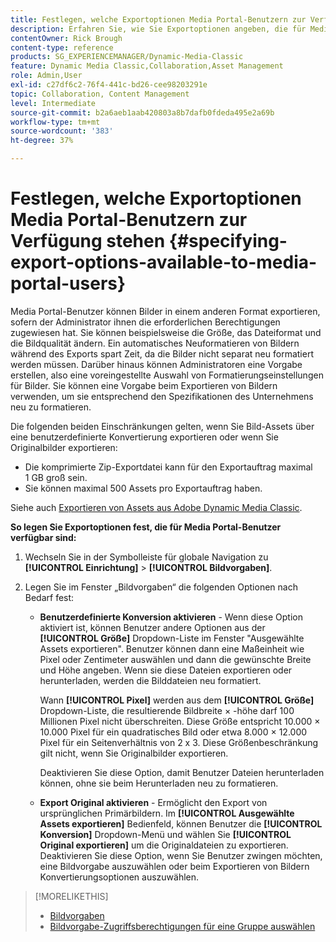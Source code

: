 ```yaml
---
title: Festlegen, welche Exportoptionen Media Portal-Benutzern zur Verfügung stehen
description: Erfahren Sie, wie Sie Exportoptionen angeben, die für Media Portal-Benutzer in Adobe Dynamic Media Classic verfügbar sind.
contentOwner: Rick Brough
content-type: reference
products: SG_EXPERIENCEMANAGER/Dynamic-Media-Classic
feature: Dynamic Media Classic,Collaboration,Asset Management
role: Admin,User
exl-id: c27df6c2-76f4-441c-bd26-cee98203291e
topic: Collaboration, Content Management
level: Intermediate
source-git-commit: b2a6aeb1aab420803a8b7dafb0fdeda495e2a69b
workflow-type: tm+mt
source-wordcount: '383'
ht-degree: 37%

---
```


# Festlegen, welche Exportoptionen Media Portal-Benutzern zur Verfügung stehen {#specifying-export-options-available-to-media-portal-users}

Media Portal-Benutzer können Bilder in einem anderen Format exportieren, sofern der Administrator ihnen die erforderlichen Berechtigungen zugewiesen hat. Sie können beispielsweise die Größe, das Dateiformat und die Bildqualität ändern. Ein automatisches Neuformatieren von Bildern während des Exports spart Zeit, da die Bilder nicht separat neu formatiert werden müssen. Darüber hinaus können Administratoren eine Vorgabe erstellen, also eine voreingestellte Auswahl von Formatierungseinstellungen für Bilder. Sie können eine Vorgabe beim Exportieren von Bildern verwenden, um sie entsprechend den Spezifikationen des Unternehmens neu zu formatieren.

Die folgenden beiden Einschränkungen gelten, wenn Sie Bild-Assets über eine benutzerdefinierte Konvertierung exportieren oder wenn Sie Originalbilder exportieren:

* Die komprimierte Zip-Exportdatei kann für den Exportauftrag maximal 1 GB groß sein.
* Sie können maximal 500 Assets pro Exportauftrag haben.

Siehe auch [Exportieren von Assets aus Adobe Dynamic Media Classic](exporting-assets-from-dmc.md#exporting-assets-from_dmc).

**So legen Sie Exportoptionen fest, die für Media Portal-Benutzer verfügbar sind:**

1. Wechseln Sie in der Symbolleiste für globale Navigation zu **[!UICONTROL Einrichtung]** > **[!UICONTROL Bildvorgaben]**.
1. Legen Sie im Fenster „Bildvorgaben“ die folgenden Optionen nach Bedarf fest:

   * **Benutzerdefinierte Konversion aktivieren** - Wenn diese Option aktiviert ist, können Benutzer andere Optionen aus der **[!UICONTROL Größe]** Dropdown-Liste im Fenster &quot;Ausgewählte Assets exportieren&quot;. Benutzer können dann eine Maßeinheit wie Pixel oder Zentimeter auswählen und dann die gewünschte Breite und Höhe angeben. Wenn sie diese Dateien exportieren oder herunterladen, werden die Bilddateien neu formatiert.

     Wann **[!UICONTROL Pixel]** werden aus dem **[!UICONTROL Größe]** Dropdown-Liste, die resultierende Bildbreite × -höhe darf 100 Millionen Pixel nicht überschreiten. Diese Größe entspricht 10.000 × 10.000 Pixel für ein quadratisches Bild oder etwa 8.000 × 12.000 Pixel für ein Seitenverhältnis von 2 x 3. Diese Größenbeschränkung gilt nicht, wenn Sie Originalbilder exportieren.

     Deaktivieren Sie diese Option, damit Benutzer Dateien herunterladen können, ohne sie beim Herunterladen neu zu formatieren.

   * **Export Original aktivieren** - Ermöglicht den Export von ursprünglichen Primärbildern. Im **[!UICONTROL Ausgewählte Assets exportieren]** Bedienfeld, können Benutzer die **[!UICONTROL Konversion]** Dropdown-Menü und wählen Sie **[!UICONTROL Original exportieren]** um die Originaldateien zu exportieren. Deaktivieren Sie diese Option, wenn Sie Benutzer zwingen möchten, eine Bildvorgabe auszuwählen oder beim Exportieren von Bildern Konvertierungsoptionen auszuwählen.

>[!MORELIKETHIS]
>
>* [Bildvorgaben](application-setup.md#image_presets)
>* [Bildvorgabe-Zugriffsberechtigungen für eine Gruppe auswählen](creating-media-portal-groups.md#choosing_image_preset_access_permissions_for_a_group)
